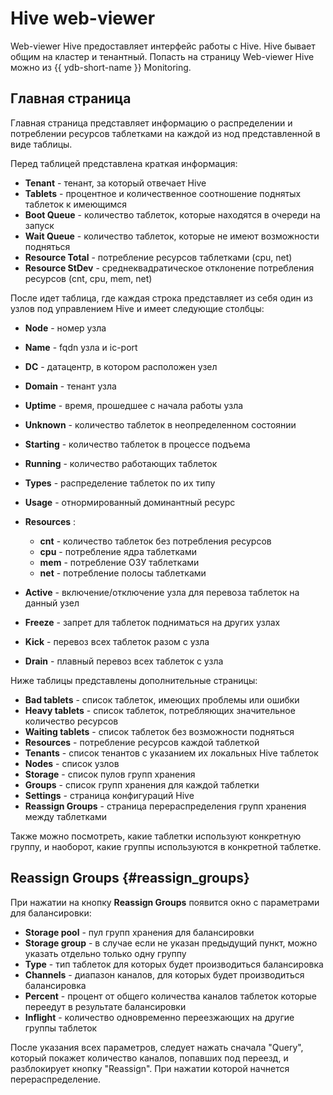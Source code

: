 # Hive web-viewer

Web-viewer Hive предоставляет интерфейс работы с Hive.
Hive бывает общим на кластер и тенантный.
Попасть на страницу Web-viewer Hive можно из {{ ydb-short-name }} Monitoring.

## Главная страница

Главная страница представляет информацию о распределении и потреблении ресурсов таблетками на каждой из нод представленной в виде таблицы.

Перед таблицей представлена краткая информация:

* **Tenant** - тенант, за который отвечает Hive
* **Tablets** - процентное и количественное соотношение поднятых таблеток к имеющимся
* **Boot Queue** - количество таблеток, которые находятся в очереди на запуск
* **Wait Queue** - количество таблеток, которые не имеют возможности подняться
* **Resource Total** - потребление ресурсов таблетками (cpu, net)
* **Resource StDev** - среднеквадратическое отклонение потребления ресурсов (cnt, cpu, mem, net)

После идет таблица, где каждая строка представляет из себя один из узлов под управлением Hive и имеет следующие столбцы:

* **Node** - номер узла
* **Name** - fqdn узла и ic-port
* **DC** - датацентр, в котором расположен узел
* **Domain** - тенант узла
* **Uptime** - время, прошедшее с начала работы узла
* **Unknown** - количество таблеток в неопределенном состоянии
* **Starting** - количество таблеток в процессе подъема
* **Running** - количество работающих таблеток
* **Types** - распределение таблеток по их типу
* **Usage** - отнормированный доминантный ресурс
* **Resources** :

  * **cnt** - количество таблеток без потребления ресурсов
  * **cpu** - потребление ядра таблетками
  * **mem** - потребление ОЗУ таблетками
  * **net** - потребление полосы таблетками

* **Active** - включение/отключение узла для перевоза таблеток на данный узел
* **Freeze** - запрет для таблеток подниматься на других узлах
* **Kick** - перевоз всех таблеток разом с узла
* **Drain** - плавный перевоз всех таблеток с узла

Ниже таблицы представлены дополнительные страницы:

* **Bad tablets** - список таблеток, имеющих проблемы или ошибки
* **Heavy tablets** - список таблеток, потребляющих значительное количество ресурсов
* **Waiting tablets** - список таблеток без возможности подняться
* **Resources** - потребление ресурсов каждой таблеткой
* **Tenants** - список тенантов с указанием их локальных Hive таблеток
* **Nodes** -  список узлов
* **Storage** - список пулов групп хранения
* **Groups** - список групп хранения для каждой таблетки
* **Settings** - страница конфигураций Hive
* **Reassign Groups** - страница перераспределения групп хранения между таблетками

Также можно посмотреть, какие таблетки используют конкретную группу, и наоборот, какие группы используются в конкретной таблетке.

## Reassign Groups {#reassign_groups}

При нажатии на кнопку **Reassign Groups** появится окно с параметрами для балансировки:

* **Storage pool** - пул групп хранения для балансировки
* **Storage group** - в случае если не указан предыдущий пункт, можно указать отдельно только одну группу
* **Type** - тип таблеток для которых будет производиться балансировка
* **Channels** - диапазон каналов, для которых будет производиться балансировка
* **Percent** - процент от общего количества каналов таблеток которые переедут в результате балансировки
* **Inflight** - количество одновременно переезжающих на другие группы таблеток

После указания всех параметров, следует нажать сначала "Query", который покажет количество каналов, попавших под переезд, и разблокирует кнопку "Reassign".
При нажатии которой начнется перераспределение.
